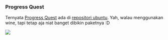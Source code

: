 ### Progress Quest

Ternyata [Progress Quest](http://progressquest.com/) ada di [repositori ubuntu](http://packages.ubuntu.com/hardy/games/pq). Yah, walau menggunakan wine, tapi tetap aja niat banget dibikin paketnya :D

[![](http://kriwil.com/images/19t.png)](http://kriwil.com/images/19.png)

<!-- {"time": "2008-10-13 17:13:37", "title": "Progress Quest"} -->
